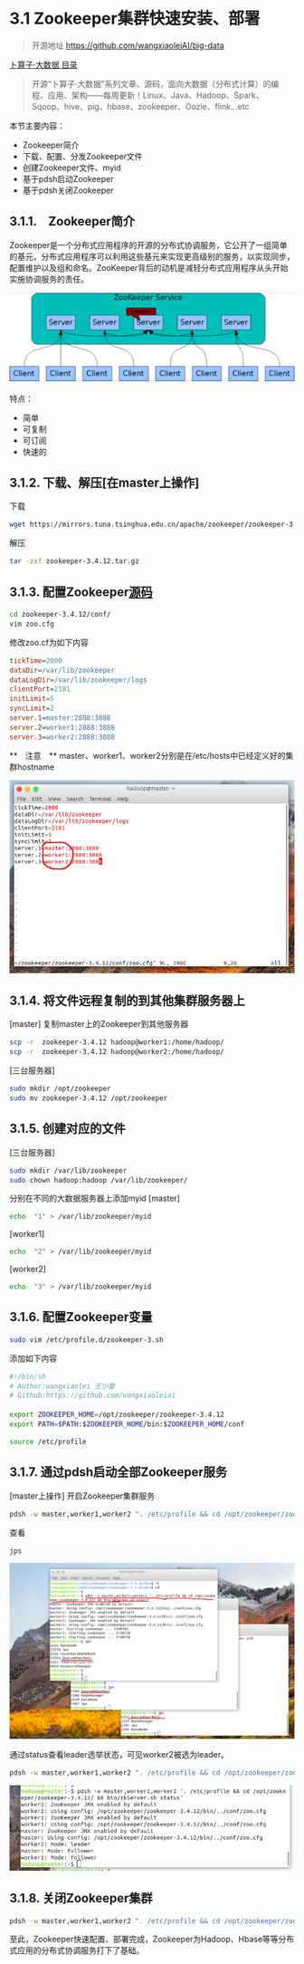 # 3.1 Zookeeper集群快速安装、部署

>开源地址 https://github.com/wangxiaoleiAI/big-data

[卜算子·大数据 目录](./../../README.md)

>开源“卜算子·大数据”系列文章、源码，面向大数据（分布式计算）的编程、应用、架构——每周更新！Linux、Java、Hadoop、Spark、Sqoop、hive、pig、hbase、zookeeper、Oozie、flink...etc

本节主要内容：

- Zookeeper简介
- 下载、配置、分发Zookeeper文件
- 创建Zookeeper文件、myid
- 基于pdsh启动Zookeeper
- 基于pdsh关闭Zookeeper

## 3.1.1.　Zookeeper简介
Zookeeper是一个分布式应用程序的开源的分布式协调服务，它公开了一组简单的基元，分布式应用程序可以利用这些基元来实现更高级别的服务，以实现同步，配置维护以及组和命名。ZooKeeper背后的动机是减轻分布式应用程序从头开始实施协调服务的责任。

![](./../image/chapter3/3.1/rep.png)

特点：
- 简单
- 可复制
- 可订阅
- 快速的

## 3.1.2. 下载、解压[在master上操作]

下载

```sh
wget https://mirrors.tuna.tsinghua.edu.cn/apache/zookeeper/zookeeper-3.4.12/zookeeper-3.4.12.tar.gz
```

解压

```sh
tar -zxf zookeeper-3.4.12.tar.gz
```


## 3.1.3. 配置Zookeeper[源码](./../)
```sh
cd zookeeper-3.4.12/conf/
vim zoo.cfg
```
修改zoo.cf为如下内容

```cfg
tickTime=2000
dataDir=/var/lib/zookeeper
dataLogDir=/var/lib/zookeeper/logs
clientPort=2181
initLimit=5
syncLimit=2
server.1=master:2888:3888
server.2=worker1:2888:3888
server.3=worker2:2888:3888
```
**　注意　** master、worker1、worker2分别是在/etc/hosts中已经定义好的集群hostname

![](./../image/chapter3/3.1/zoo.cfg.png)

## 3.1.4. 将文件远程复制的到其他集群服务器上

[master]
复制master上的Zookeeper到其他服务器
```sh
scp -r  zookeeper-3.4.12 hadoop@worker1:/home/hadoop/
scp -r  zookeeper-3.4.12 hadoop@worker2:/home/hadoop/
```
[三台服务器]
```sh
sudo mkdir /opt/zookeeper
sudo mv zookeeper-3.4.12 /opt/zookeeper
```

## 3.1.5. 创建对应的文件
[三台服务器]
```sh
sudo mkdir /var/lib/zookeeper
sudo chown hadoop:hadoop /var/lib/zookeeper/
```
分别在不同的大数据服务器上添加myid
[master]
```sh
echo  "1" > /var/lib/zookeeper/myid
```
[worker1]
```sh
echo  "2" > /var/lib/zookeeper/myid
```
[worker2]
```sh
echo  "3" > /var/lib/zookeeper/myid
```




## 3.1.6. 配置Zookeeper变量

```sh
sudo vim /etc/profile.d/zookeeper-3.sh
```
添加如下内容
```sh
#!/bin/sh
# Author:wangxiaolei 王小雷
# Github:https://github.com/wangxiaoleiai

export ZOOKEEPER_HOME=/opt/zookeeper/zookeeper-3.4.12
export PATH=$PATH:$ZOOKEEPER_HOME/bin:$ZOOKEEPER_HOME/conf
```

```sh
source /etc/profile
```

## 3.1.7. 通过pdsh启动全部Zookeeper服务
[master上操作]
开启Zookeeper集群服务
```sh
pdsh -w master,worker1,worker2 ". /etc/profile && cd /opt/zookeeper/zookeeper-3.4.12/ && bin/zkServer.sh start"
```
查看
```sh
jps
```
![](./../image/chapter3/3.1/jps.png)

通过status查看leader选举状态，可见worker2被选为leader。
```sh
pdsh -w master,worker1,worker2 ". /etc/profile && cd /opt/zookeeper/zookeeper-3.4.12/ && bin/zkServer.sh status"
```
![](./../image/chapter3/3.1/status.png)

## 3.1.8. 关闭Zookeeper集群

```sh
pdsh -w master,worker1,worker2 ". /etc/profile && cd /opt/zookeeper/zookeeper-3.4.12/ && bin/zkServer.sh stop"
```

至此，Zookeeper快速配置、部署完成，Zookeeper为Hadoop、Hbase等等分布式应用的分布式协调服务打下了基础。
